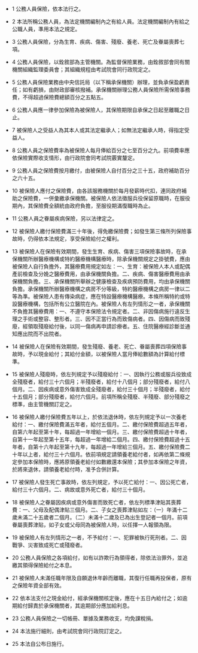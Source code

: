 * 1 公務人員保險，依本法行之。

* 2 本法所稱公務人員，為法定機關編制內之有給人員。法定機關編制內有給之公職人員，準用本法之規定。

* 3 公務人員保險，分為生育、疾病、傷害、殘廢、養老、死亡及眷屬喪葬七項。

* 4 公務人員保險，以銓敘部為主管機關。為監督保險業務，由銓敘部會同有關機關組織監理委員會；其組織規程由考試院會同行政院定之。

* 5 公務人員保險業務由中央信託局（以下稱承保機關）辦理，並負承保盈虧責任；如有虧損，由財政部審核撥補。承保機關辦理公務人員保險所需保險事務費，不得超過保險費總額百分之五點五。

* 6 公務人員應一律參加保險為被保險人，其保險期限自承保之日起至離職之日止。

* 7 被保險人之受益人為其本人或其法定繼承人；如無法定繼承人時，得指定受益人。

* 8 公務人員之保險費率為被保險人每月俸給百分之七至百分之九。前項費率應依保險實際收支情形，由行政院會同考試院覈實釐定。

* 9 公務人員之保險費按月繳付，由被保險人自付百分之三十五，政府補助百分之六十五。

* 10 被保險人應付之保險費，由各該服務機關於每月發薪時代扣，連同政府補助之保險費，一併彙繳承保機關。被保險人依法徵服兵役保留原職時，在服役期內，其保險費全額統由政府負擔，至服役期滿復職時為止。

* 11 公務人員之眷屬疾病保險，另以法律定之。

* 12 被保險人繳付保險費滿三十年後，得免繳保險費；如發生第三條所列保險事故時，仍得依本法規定，享受保險給付之權利。

* 13 被保險人在保險有效期間，發生生育、疾病、傷害三項保險事故時，在承保機關所辦醫療機構或特約醫療機構醫療時，除承保機關規定之掛號費，應由被保險人自行負擔外，其醫療費用規定如左：一、生育：被保險人本人或配偶產前檢查及分娩之醫療費用，由承保機關負擔。二、疾病、傷害醫療費用由承保機關負擔。三、承保機關所舉辦之健康檢查及疾病預防費用，均由承保機關負擔。承保機關所辦醫療機構之病房不分等級，特約醫療機構之病房一律以二等為準。被保險人患有傳染病症，應在特設醫療機構醫療。本條所稱特約或特設醫療機構，包括所有公立醫院在內。被保險人有左列情形之一者，承保機關不負擔其醫療費用：一、不遵守本保險法令規定者。二、非因傷病施行違反生理之手術或整容、整形者。三、因不正當行為而致傷病者。四、因傷病而致殘廢，經領取殘廢給付後，以同一傷病再申請診療者。五、住院醫療經診斷並通知應出院而不出院者。

* 14 被保險人在保險有效期間，發生殘廢、養老、死亡、眷屬喪葬四項保險事故時，予以現金給付；其給付金額，以被保險人當月俸給數額為計算給付標準。

* 15 被保險人殘廢時，依左列規定予以殘廢給付：一、因執行公務或服兵役致成全殘廢者，給付三十六個月；半殘廢者，給付十八個月；部分殘廢者，給付八個月。二、因疾病或意外傷害致成全殘廢者，給付三十個月；半殘廢者，給付十五個月；部分殘廢者，給付六個月。前項所稱全殘廢、半殘廢、部分殘廢之標準，由主管機關訂定之。

* 16 被保險人繳付保險費五年以上，於依法退休時，依左列規定予以一次養老給付：一、繳付保險費滿五年者，給付五個月。二、繳付保險費超過五年者，自第六年起至第十年，每超過一年增給一個月。三、繳付保險費超過十年者，自第十一年起至第十五年，每超過一年增給二個月。四、繳付保險費超過十五年者，自第十六年起至第十九年，每超過一年增給三個月。五、繳付保險費二十年以上者，給付三十六個月。依前項規定請領養老給付者，如再依第二條規定參加本保險時，應將原領養老給付如數繳還本保險；其參加本保險之年資，於將來退休，請領養老給付時，准予合併計算。

* 17 被保險人發生死亡事故時，依左列規定，予以死亡給付：一、因公死亡者，給付三十六個月。二、病故或意外死亡者，給付三十個月。

* 18 被保險人之眷屬因疾病或意外傷害而致死亡者，依左列標準津貼其喪葬費：一、父母及配偶津貼三個月。二、子女之喪葬津貼如左：（一）年滿十二歲未滿二十五歲者二個月。（二）未滿十二歲及已為出生登記者一個月。前項眷屬喪葬津貼，如子女或父母同為被保險人時，以任擇一人報領為限。

* 19 被保險人有左列情形之一者，不予給付：一、犯罪被執行死刑者。二、因戰爭、災害致成死亡或殘廢者。

* 20 公務人員保險之各項給付，如有以詐欺行為領得者，除依法治罪外，並追繳其領得保險給付之本息。

* 21 被保險人未滿任職年限及自願退休年齡而離職，其復行任職再投保者，原有之保險年資全部有效。

* 22 依本法支付之現金給付，經承保機關核定後，應在十五日內給付之；如逾期給付歸責於承保機關者，其逾期部分應加給利息。

* 23 公務人員保險之一切帳冊、單據及業務收支，均免課稅捐。

* 24 本法施行細則，由考試院會同行政院訂定之。

* 25 本法自公布日施行。

